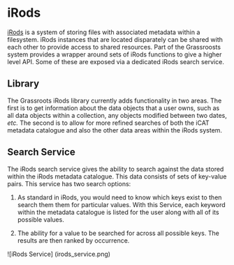 ﻿# iRods 

[iRods](www.irods.org) is a system of storing files with associated metadata within a filesystem. iRods instances that are located disparately can be shared with each other to provide access to shared resources. Part of the Grassroosts system provides a wrapper around sets of iRods functions to give a higher level API. Some of these are exposed via a dedicated iRods search service.

## Library

The Grassroots iRods library currently adds functionality in two areas. The first is to get information about the data objects that a user owns, such as all data objects within a collection, any objects modified between two dates, *etc.* The second is to allow for more refined searches of both the iCAT metadata catalogue and also the other data areas within the iRods system.

## Search Service

The iRods search service gives the ability to search against the data stored within the iRods metadata catalogue. This data consists of sets of key-value pairs. This service has two search options:

1. As standard in iRods, you would need to know which keys exist to then search them them for particular values. With this Service, each keyword within the metadata catalogue is listed for the user along with all of its possible values. 

2. The ability for a value to be searched for across all possible keys. The results are then ranked by occurrence.


![iRods Service] (irods_service.png)

 

